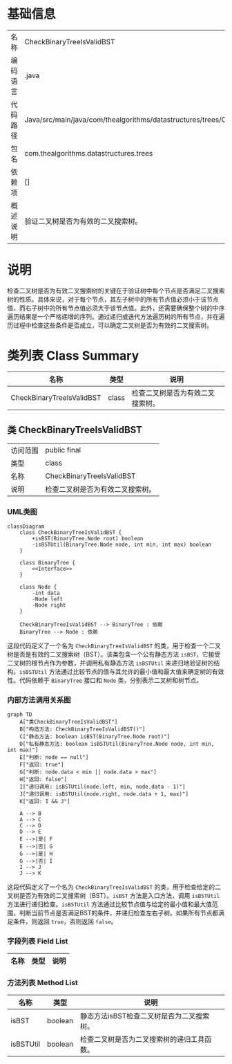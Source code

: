 # 基础信息

|      |      |
|------|------|
| 名称 | CheckBinaryTreeIsValidBST |
| 编码语言 | .java |
| 代码路径 | Java/src/main/java/com/thealgorithms/datastructures/trees/CheckBinaryTreeIsValidBST.java |
| 包名 | com.thealgorithms.datastructures.trees |
| 依赖项 | [] |
| 概述说明 | 验证二叉树是否为有效的二叉搜索树。 |

# 说明

检查二叉树是否为有效二叉搜索树的关键在于验证树中每个节点是否满足二叉搜索树的性质。具体来说，对于每个节点，其左子树中的所有节点值必须小于该节点值，而右子树中的所有节点值必须大于该节点值。此外，还需要确保整个树的中序遍历结果是一个严格递增的序列。通过递归或迭代方法遍历树的所有节点，并在遍历过程中检查这些条件是否成立，可以确定二叉树是否为有效的二叉搜索树。

# 类列表 Class Summary

| 名称   | 类型  | 说明 |
|-------|------|-------------|
| CheckBinaryTreeIsValidBST | class | 检查二叉树是否为有效二叉搜索树。 |



## 类 CheckBinaryTreeIsValidBST

|      |      |
|------|------|
| 访问范围 | public final |
| 类型 | class |
| 名称 | CheckBinaryTreeIsValidBST |
| 说明 | 检查二叉树是否为有效二叉搜索树。 |


### UML类图

```mermaid
classDiagram
    class CheckBinaryTreeIsValidBST {
        +isBST(BinaryTree.Node root) boolean
        -isBSTUtil(BinaryTree.Node node, int min, int max) boolean
    }

    class BinaryTree {
        <<Interface>>
    }

    class Node {
        -int data
        -Node left
        -Node right
    }

    CheckBinaryTreeIsValidBST --> BinaryTree : 依赖
    BinaryTree --> Node : 依赖
```

这段代码定义了一个名为 `CheckBinaryTreeIsValidBST` 的类，用于检查一个二叉树是否是有效的二叉搜索树（BST）。该类包含一个公有静态方法 `isBST`，它接受二叉树的根节点作为参数，并调用私有静态方法 `isBSTUtil` 来递归地验证树的结构。`isBSTUtil` 方法通过比较节点的值与其允许的最小值和最大值来确定树的有效性。代码依赖于 `BinaryTree` 接口和 `Node` 类，分别表示二叉树和树节点。


### 内部方法调用关系图

```mermaid
graph TD
    A["类CheckBinaryTreeIsValidBST"]
    B["构造方法: CheckBinaryTreeIsValidBST()"]
    C["静态方法: boolean isBST(BinaryTree.Node root)"]
    D["私有静态方法: boolean isBSTUtil(BinaryTree.Node node, int min, int max)"]
    E["判断: node == null"]
    F["返回: true"]
    G["判断: node.data < min || node.data > max"]
    H["返回: false"]
    I["递归调用: isBSTUtil(node.left, min, node.data - 1)"]
    J["递归调用: isBSTUtil(node.right, node.data + 1, max)"]
    K["返回: I && J"]

    A --> B
    A --> C
    C --> D
    D --> E
    E -->|是| F
    E -->|否| G
    G -->|是| H
    G -->|否| I
    I --> J
    J --> K
```

这段代码定义了一个名为 `CheckBinaryTreeIsValidBST` 的类，用于检查给定的二叉树是否为有效的二叉搜索树（BST）。`isBST` 方法是入口方法，调用 `isBSTUtil` 方法进行递归检查。`isBSTUtil` 方法通过比较节点值与给定的最小值和最大值范围，判断当前节点是否满足BST的条件，并递归检查左右子树。如果所有节点都满足条件，则返回 `true`，否则返回 `false`。

### 字段列表 Field List

| 名称  | 类型  | 说明 |
|-------|-------|------|

### 方法列表 Method List

| 名称  | 类型  | 说明 |
|-------|-------|------|
| isBST | boolean | 静态方法isBST检查二叉树是否为二叉搜索树。 |
| isBSTUtil | boolean | 检查二叉树是否为二叉搜索树的递归工具函数。 |




